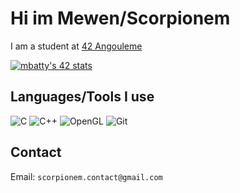 # Hi im Mewen/Scorpionem

I am a student at [42 Angouleme](https://42angouleme.fr/)

[![mbatty's 42 stats](https://badge.mediaplus.ma/darkblue/mbatty?1337Badge=off&UM6P=off)](https://github.com/Scorpionnem)

## Languages/Tools I use

![C](https://img.shields.io/badge/-C-00599C?style=flat&logo=c)
![C++](https://img.shields.io/badge/-C++-00599C?style=flat&logo=c%2B%2B)
![OpenGL](https://img.shields.io/badge/-OpenGL-5586A4?style=flat&logo=opengl)
![Git](https://img.shields.io/badge/-Git-F05032?style=flat&logo=git)

## Contact

Email: `scorpionem.contact@gmail.com`
